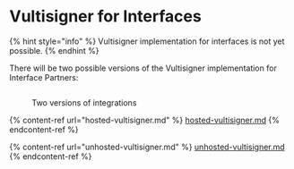 # Vultisigner for Interfaces

{% hint style="info" %}
Vultisigner implementation for interfaces is not yet possible.
{% endhint %}

There will be two possible versions of the Vultisigner implementation for Interface Partners:



<div data-full-width="false">

<figure><img src="../../.gitbook/assets/image (3).png" alt=""><figcaption><p>Two versions of integrations</p></figcaption></figure>

</div>

{% content-ref url="hosted-vultisigner.md" %}
[hosted-vultisigner.md](hosted-vultisigner.md)
{% endcontent-ref %}

{% content-ref url="unhosted-vultisigner.md" %}
[unhosted-vultisigner.md](unhosted-vultisigner.md)
{% endcontent-ref %}

